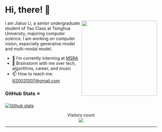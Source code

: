 # Hi, there! 👋

<img align="right" height="250" width="250" alt="" src="https://user-images.githubusercontent.com/74038190/229223156-0cbdaba9-3128-4d8e-8719-b6b4cf741b67.gif" />

I am Jialuo Li, a senior undergraduate student of Yao Class at Tsinghua University, majoring computer science. I am working on computer vision, especially generative model and multi-modal model.

- 🔭 I’m currently interning at [MSRA](https://www.microsoft.com/en-us/research/lab/microsoft-research-asia/)
- 💬 Brainstorm with me over tech, algorithms, career, and music 
- 📫 How to reach me: ljl20031007@gmail.com

### GitHub Stats ⭐
[![Github stats](https://github-readme-stats.vercel.app/api?username=Jialuo-Li&show_icons=true)](https://github.com/anuraghazra/github-readme-stats)


<p align="center"> 
  Visitors count<br>
  <img src="https://profile-counter.glitch.me/Jialuo-Li/count.svg" />
</p>

***

<!--
**garimasingh128/garimasingh128** is a ✨ _special_ ✨ repository because its `README.md` (this file) appears on your GitHub profile.

Here are some ideas to get you started:

- 🔭 I’m currently working on ...
- 🌱 I’m currently learning ...
- 👯 I’m looking to collaborate on ...
- 🤔 I’m looking for help with ...
- 💬 Ask me about ...
- 📫 How to reach me: ...
- 😄 Pronouns: ...
- ⚡ Fun fact: ...
-->